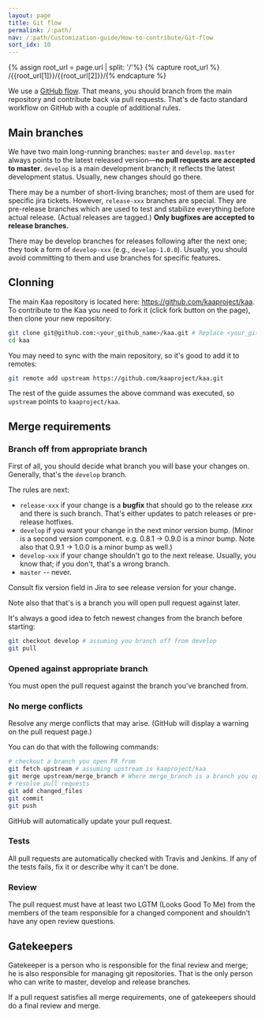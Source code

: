 ```yaml
---
layout: page
title: Git flow
permalink: /:path/
nav: /:path/Customization-guide/How-to-contribute/Git-flow
sort_idx: 10
---
```


{% assign root_url = page.url | split: '/'%}
{% capture root_url  %} /{{root_url[1]}}/{{root_url[2]}}/{% endcapture %}

We use a [GitHub flow](https://guides.github.com/introduction/flow/). That means, you should branch from the main repository and contribute back via pull requests. That's de facto standard workflow on GitHub with a couple of additional rules.

## Main branches

We have two main long-running branches: `master` and `develop`. `master` always points to the latest released version—**no pull requests are accepted to master**. `develop` is a main development branch; it reflects the latest development status. Usually, new changes should go there.

There may be a number of short-living branches; most of them are used for specific jira tickets. However, `release-xxx` branches are special. They are pre-release branches which are used to test and stabilize everything before actual release. (Actual releases are tagged.) **Only bugfixes are accepted to release branches.**

There may be develop branches for releases following after the next one; they took a form of `develop-xxx` (e.g., `develop-1.0.0`). Usually, you should avoid committing to them and use branches for specific features.

## Clonning

The main Kaa repository is located here: <https://github.com/kaaproject/kaa>. To contribute to the Kaa you need to fork it (click fork button on the page), then clone your new repository:

```sh
git clone git@github.com:<your_github_name>/kaa.git # Replace <your_github_name> with your github name.
cd kaa
```

You may need to sync with the main repository, so it's good to add it to remotes:

```sh
git remote add upstream https://github.com/kaaproject/kaa.git
```

The rest of the guide assumes the above command was executed, so `upstream` points to `kaaproject/kaa`.

## Merge requirements

### Branch off from appropriate branch

First of all, you should decide what branch you will base your changes on. Generally, that's the `develop` branch.

The rules are next:

- `release-xxx` if your change is a **bugfix** that should go to the release *xxx* and there is such branch. That's either updates to patch releases or pre-release hotfixes.
- `develop` if you want your change in the next minor version bump. (Minor is a second version component. e.g. 0.8.1 -> 0.9.0 is a minor bump. Note also that 0.9.1 -> 1.0.0 is a minor bump as well.)
- `develop-xxx` if your change shouldn't go to the next release. Usually, you know that; if you don't, that's a wrong branch.
- `master` -- never.

Consult fix version field in Jira to see release version for your change.

Note also that that's is a branch you will open pull request against later.

It's always a good idea to fetch newest changes from the branch before starting:

```sh
git checkout develop # assuming you branch off from develop
git pull
```

### Opened against appropriate branch

You must open the pull request against the branch you've branched from.

### No merge conflicts

Resolve any merge conflicts that may arise. (GitHub will display a warning on the pull request page.)

You can do that with the following commands:

```sh
# checkout a branch you open PR from
git fetch upstream # assuming upstream is kaaproject/kaa
git merge upstream/merge_branch # Where merge_branch is a branch you open pull request against.
# resolve pull requests
git add changed_files
git commit
git push
```

GitHub will automatically update your pull request.

### Tests

All pull requests are automatically checked with Travis and Jenkins. If any of the tests fails, fix it or describe why it can't be done.

### Review

The pull request must have at least two LGTM (Looks Good To Me) from the members of the team responsible for a changed component and shouldn't have any open review questions.

## Gatekeepers

Gatekeeper is a person who is responsible for the final review and merge; he is also responsible for managing git repositories. That is the only person who can write to master, develop and release branches.

If a pull request satisfies all merge requirements, one of gatekeepers should do a final review and merge.
